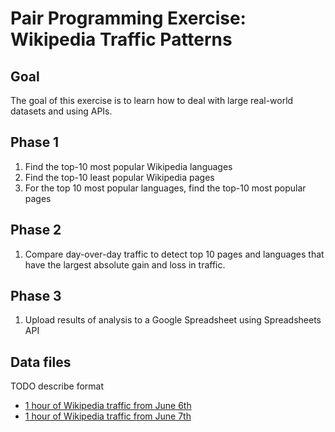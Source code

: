 # Pair Programming Exercise: Wikipedia Traffic Patterns

## Goal

The goal of this exercise is to learn how to deal with large real-world datasets and using APIs.

## Phase 1

1. Find the top-10 most popular Wikipedia languages
1. Find the top-10 least popular Wikipedia pages
1. For the top 10 most popular languages, find the top-10
   most popular pages

## Phase 2

1. Compare day-over-day traffic to detect top 10 pages and languages that have the largest absolute gain and loss in traffic.

## Phase 3

1. Upload results of analysis to a Google Spreadsheet using Spreadsheets API

## Data files

TODO describe format

 - [1 hour of Wikipedia traffic from June 6th](https://dumps.wikimedia.org/other/pagecounts-raw/2016/2016-06/pagecounts-20160606-170000.gz)
 - [1 hour of Wikipedia traffic from June 7th](https://dumps.wikimedia.org/other/pagecounts-raw/2016/2016-06/pagecounts-20160607-170000.gz)
